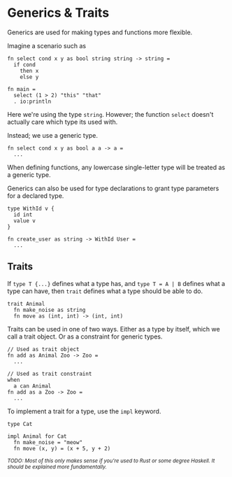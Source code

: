 # Generics & Traits

Generics are used for making types and functions more flexible. 

Imagine a scenario such as

```lumina
fn select cond x y as bool string string -> string = 
  if cond
    then x
    else y

fn main =
  select (1 > 2) "this" "that"
  . io:println
```

Here we're using the type `string`. However; the function `select` doesn't actually care which type its used with. 

Instead; we use a generic type. 

```lumina
fn select cond x y as bool a a -> a =
  ...
```

When defining functions, any lowercase single-letter type will be treated as a generic type. 

Generics can also be used for type declarations to grant type parameters for a declared type. 

```lumina
type WithId v {
  id int 
  value v
}

fn create_user as string -> WithId User =
  ...
```


## Traits

If `type T {...}` defines what a type has, and `type T = A | B` defines what a type can have, then `trait` defines what a type should be able to do. 

```lumina
trait Animal
  fn make_noise as string
  fn move as (int, int) -> (int, int)
```

Traits can be used in one of two ways. Either as a type by itself, which we call a trait object. Or as a constraint for generic types. 

```lumina
// Used as trait object
fn add as Animal Zoo -> Zoo =
  ...

// Used as trait constraint
when
  a can Animal
fn add as a Zoo -> Zoo =
  ...
```

To implement a trait for a type, use the `impl` keyword. 

```lumina
type Cat

impl Animal for Cat
  fn make_noise = "meow"
  fn move (x, y) = (x + 5, y + 2)
```

<sup>*TODO: Most of this only makes sense if you're used to Rust or some degree Haskell. It should be explained more fundamentally.*</sup>
